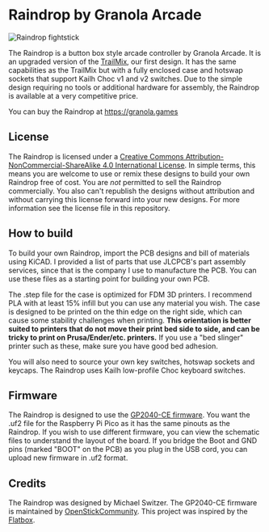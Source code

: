 # Raindrop by Granola Arcade

![Raindrop fightstick](/Images/raindrop.png "Raindrop fightstick")

The Raindrop is a button box style arcade controller by Granola Arcade. It is an upgraded version of the <a rel="TrailMix" href="https://github.com/michaelswitzer/granola-trailmix">TrailMix</a>, our first design. It has the same capabilities as the TrailMix but with a fully enclosed case and hotswap sockets that support Kailh Choc v1 and v2 switches. Due to the simple design requiring no tools or additional hardware for assembly, the Raindrop is available at a very competitive price.

You can buy the Raindrop at https://granola.games

## License
The Raindrop is licensed under a <a rel="license" href="http://creativecommons.org/licenses/by-nc-sa/4.0/">Creative Commons Attribution-NonCommercial-ShareAlike 4.0 International License</a>. In simple terms, this means you are welcome to use or remix these designs to build your own Raindrop free of cost. You are *not* permitted to sell the Raindrop commercially. You also can't republish the designs without attribution and without carrying this license forward into your new designs. For more information see the license file in this repository.

## How to build
To build your own Raindrop, import the PCB designs and bill of materials using KiCAD. I provided a list of parts that use JLCPCB's part assembly services, since that is the company I use to manufacture the PCB. You can use these files as a starting point for building your own PCB.

The .step file for the case is optimized for FDM 3D printers. I recommend PLA with at least 15% infill but you can use any material you wish. The case is designed to be printed on the thin edge on the right side, which can cause some stability challenges when printing. **This orientation is better suited to printers that do not move their print bed side to side, and can be tricky to print on Prusa/Ender/etc. printers.** If you use a "bed slinger" printer such as these, make sure you have good bed adhesion.

You will also need to source your own key switches, hotswap sockets and keycaps. The Raindrop uses Kailh low-profile Choc keyboard switches.

## Firmware
The Raindrop is designed to use the <a rel="GP2040-CE firmware" href="https://github.com/OpenStickCommunity/GP2040-CE">GP2040-CE firmware</a>. You want the .uf2 file for the Raspberry Pi Pico as it has the same pinouts as the Raindrop. If you wish to use different firmware, you can view the schematic files to understand the layout of the board. If you bridge the Boot and GND pins (marked "BOOT" on the PCB) as you plug in the USB cord, you can upload new firmware in .uf2 format.

## Credits
The Raindrop was designed by Michael Switzer. The GP2040-CE firmware is maintained by <a href="https://github.com/OpenStickCommunity">OpenStickCommunity</a>. This project was inspired by the <a href="https://github.com/jfedor2/flatbox">Flatbox</a>.
